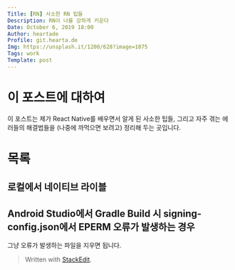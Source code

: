 ```yaml
---
Title: [RN] 사소한 RN 팁들
Description: RN이 나를 강하게 키운다
Date: October 6, 2019 18:00
Author: heartade
Profile: git.hearta.de
Img: https://unsplash.it/1200/628?image=1075
Tags: work
Template: post
---
```

# 이 포스트에 대하여
이 포스트는 제가 React Native를 배우면서 알게 된 사소한 팁들, 그리고 자주 겪는 에러들의 해결법들을 (나중에 까먹으면 보려고) 정리해 두는 곳입니다.
# 목록
## 로컬에서 네이티브 라이블
## Android Studio에서 Gradle Build 시 signing-config.json에서 EPERM 오류가 발생하는 경우
그냥 오류가 발생하는 파일을 지우면 됩니다.

> Written with [StackEdit](https://stackedit.io/).
<!--stackedit_data:
eyJoaXN0b3J5IjpbMTgxMTgyNzA1OV19
-->